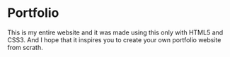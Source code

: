 # Portfolio
This is my entire website and it was made using this only with HTML5 and CSS3.
And I hope that it inspires you to create your own portfolio website from scrath.
